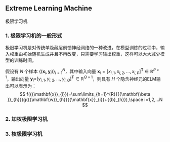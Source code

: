 ## Extreme Learning Machine

极限学习机

### 1. 极限学习机的一般形式

极限学习机是对传统单隐藏层前馈神经网络的一种改进，在模型训练的过程中，输入权重由初始随机生成并且不再改变，只需要学习输出权重，这样可以大大减少模型的训练时间。

假设有 ${N}$ 个样本 ${\left\{({{\mathbf{x}}_{i}},{{\mathbf{y}}_{i}}) \right\}_{i=1}^{N}}$，其中输入向量 ${{\mathbf{x}}_{i}} = {{\left[{{x}_{i,1}},{{x}_{i,2}},...,{{x}_{i,P}} \right]}^{\mathbf{T}} \in {{\mathbb{R}}^{P\times1}}}$，输出向量 ${{\mathbf{y}}_{i}}\text{=}{{\left[{{y}_{i,1}},{{y}_{i,2}},...,{{y}_{i,Q}} \right]}^{\mathbf{T}}}\in {{\mathbb{R}}^{Q\times
1}}$，则具有 ${H}$ 个隐含神经元的ELM输出可以表示为：
$$
f({{\mathbf{x}}_{i}})=\sum\limits_{h=1}^{R}{{{\mathbf{\beta }}_{h}}}g({{\mathbf{w}}_{h}}{{\mathbf{x}}_{i}}+{{b}_{h}}),\space i=1,2,...N
$$


### 2. 加权极限学习机



### 3. 核极限学习机

